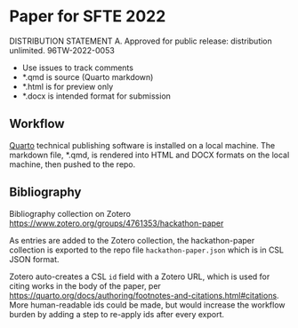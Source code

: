 # Paper for SFTE 2022

DISTRIBUTION STATEMENT A. Approved for public release: distribution unlimited. 96TW-2022-0053

- Use issues to track comments
- \*.qmd is source (Quarto markdown)
- \*.html is for preview only
- \*.docx is intended format for submission

## Workflow

[Quarto](https://quarto.org/) technical publishing software is installed on a local machine. The markdown file, \*.qmd, is rendered into HTML and DOCX formats on the local machine, then pushed to the repo.

## Bibliography

Bibliography collection on Zotero <https://www.zotero.org/groups/4761353/hackathon-paper>

As entries are added to the Zotero collection, the hackathon-paper collection is exported to the repo file `hackathon-paper.json` which is in CSL JSON format.

Zotero auto-creates a CSL `id` field with a Zotero URL, which is used for citing works in the body of the paper, per <https://quarto.org/docs/authoring/footnotes-and-citations.html#citations>. More human-readable ids could be made, but would increase the workflow burden by adding a step to re-apply ids after every export.
